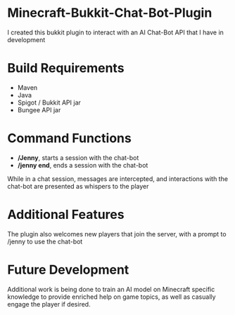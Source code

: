 # Minecraft-Bukkit-Chat-Bot-Plugin
I created this bukkit plugin to interact with an AI Chat-Bot API that I have in development

# Build Requirements
- Maven
- Java
- Spigot / Bukkit API jar
- Bungee API jar

# Command Functions
- **/Jenny**, starts a session with the chat-bot
- **/jenny end**, ends a session with the chat-bot

While in a chat session, messages are intercepted, and interactions with the chat-bot are presented as whispers to the player

# Additional Features
The plugin also welcomes new players that join the server, with a prompt to /jenny to use the chat-bot

# Future Development
Additional work is being done to train an AI model on Minecraft specific knowledge to provide enriched help on game topics, as well as casually engage the player if desired.

